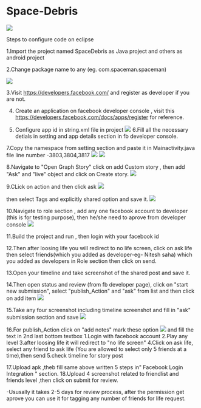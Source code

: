 # Space-Debris
![](http://i.imgur.com/YSuepB6.png)

Steps to configure code on eclipse 

1.Import the project named  SpaceDebris as Java project and others as android project 

2.Change package name to any (eg. com.spaceman.spaceman)

 ![](http://i.imgur.com/qd87jXi.png)

3.Visit https://developers.facebook.com/  and register as developer if you are not.

4. Create an application on facebook developer console , visit this https://developers.facebook.com/docs/apps/register for reference.

5. Configure app id in string.xml file in project 
   ![](http://i.imgur.com/t9jzwBE.png)
6.Fill all the necessary detials in setting and app details section in fb developer console.

7.Copy the namespace from setting section and paste it in Mainactivity.java file line number -3803,3804,3817
![](http://i.imgur.com/h8akzOF.png)
![](http://i.imgur.com/otuPBID.png) 

8.Navigate to "Open Graph Story" click on add Custom story , then add "Ask" and "live" object and click on Create story.
![](http://i.imgur.com/ZHOCegD.png)

9.CLick on action and then click ask 
![](http://i.imgur.com/DGQEDmx.png)

then select Tags and explicitly shared option and save it.
![](http://i.imgur.com/UKl4AYV.png)

10.Navigate to role section , add any one  facebook account to developer (this is for testing purpose), then he/she need to aprove from developer console
![](http://i.imgur.com/XZvpb3v.png)


11.Build the project and run , then login with your facebook id 

12.Then after loosing life you will redirect to no life screen, click on ask life then select friends(which you added as developer-eg- Nitesh saha) which you added as developers in Role section then click on send.

13.Open your timeline and take screenshot of the shared post and save it.

14.Then open status and review (from fb developer page), click on "start new submission", select "publish_Action" and "ask" from list and then click on add item 
![](http://i.imgur.com/ovjgCzu.png)

15.Take any four screenshot including timeline screenshot and fill in "ask" submission section and save 
![](http://i.imgur.com/r4HWN0h.png)

16.For publish_Action click on "add notes"  mark these option 
![](http://i.imgur.com/rGzUIqJ.png)
and fill the text in 2nd last bottom textbox
  1.Login with facebook account 
  2.Play any level
  3.after loosing life it will redirect to "no life screen"
  4.Click on ask life, select any friend to ask life (You are allowed to select only 5 friends at a time),then send 
  5.check timeline for story post
  
17.Upload apk  ,theb fill same above written 5 steps in" Facebook Login Integration "  section.
18.Upload 4 screenshot related to friendlist and friends level ,then click on submit for review.

-Ususally it takes 2-5 days for review process, after the permission get aprove you can use it for tagging any number of friends for life request.

 
